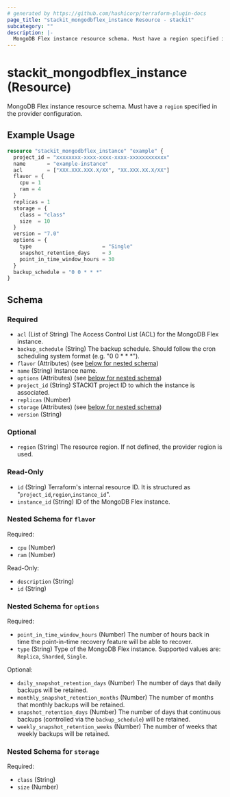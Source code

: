 ```yaml
---
# generated by https://github.com/hashicorp/terraform-plugin-docs
page_title: "stackit_mongodbflex_instance Resource - stackit"
subcategory: ""
description: |-
  MongoDB Flex instance resource schema. Must have a region specified in the provider configuration.
---
```


# stackit_mongodbflex_instance (Resource)

MongoDB Flex instance resource schema. Must have a `region` specified in the provider configuration.

## Example Usage

```terraform
resource "stackit_mongodbflex_instance" "example" {
  project_id = "xxxxxxxx-xxxx-xxxx-xxxx-xxxxxxxxxxxx"
  name       = "example-instance"
  acl        = ["XXX.XXX.XXX.X/XX", "XX.XXX.XX.X/XX"]
  flavor = {
    cpu = 1
    ram = 4
  }
  replicas = 1
  storage = {
    class = "class"
    size  = 10
  }
  version = "7.0"
  options = {
    type                       = "Single"
    snapshot_retention_days    = 3
    point_in_time_window_hours = 30
  }
  backup_schedule = "0 0 * * *"
}
```

<!-- schema generated by tfplugindocs -->
## Schema

### Required

- `acl` (List of String) The Access Control List (ACL) for the MongoDB Flex instance.
- `backup_schedule` (String) The backup schedule. Should follow the cron scheduling system format (e.g. "0 0 * * *").
- `flavor` (Attributes) (see [below for nested schema](#nestedatt--flavor))
- `name` (String) Instance name.
- `options` (Attributes) (see [below for nested schema](#nestedatt--options))
- `project_id` (String) STACKIT project ID to which the instance is associated.
- `replicas` (Number)
- `storage` (Attributes) (see [below for nested schema](#nestedatt--storage))
- `version` (String)

### Optional

- `region` (String) The resource region. If not defined, the provider region is used.

### Read-Only

- `id` (String) Terraform's internal resource ID. It is structured as "`project_id`,`region`,`instance_id`".
- `instance_id` (String) ID of the MongoDB Flex instance.

<a id="nestedatt--flavor"></a>
### Nested Schema for `flavor`

Required:

- `cpu` (Number)
- `ram` (Number)

Read-Only:

- `description` (String)
- `id` (String)


<a id="nestedatt--options"></a>
### Nested Schema for `options`

Required:

- `point_in_time_window_hours` (Number) The number of hours back in time the point-in-time recovery feature will be able to recover.
- `type` (String) Type of the MongoDB Flex instance. Supported values are: `Replica`, `Sharded`, `Single`.

Optional:

- `daily_snapshot_retention_days` (Number) The number of days that daily backups will be retained.
- `monthly_snapshot_retention_months` (Number) The number of months that monthly backups will be retained.
- `snapshot_retention_days` (Number) The number of days that continuous backups (controlled via the `backup_schedule`) will be retained.
- `weekly_snapshot_retention_weeks` (Number) The number of weeks that weekly backups will be retained.


<a id="nestedatt--storage"></a>
### Nested Schema for `storage`

Required:

- `class` (String)
- `size` (Number)

